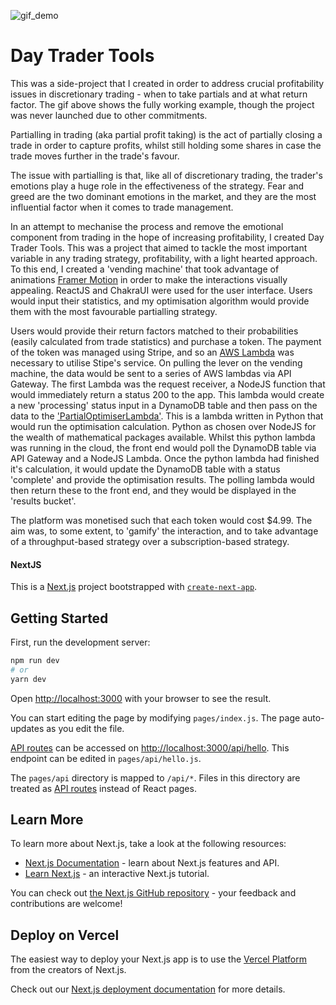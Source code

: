 ![gif_demo](https://user-images.githubusercontent.com/20524533/141077610-06f8e38c-2973-42b9-99a7-219977a22c28.gif)

# Day Trader Tools

This was a side-project that I created in order to address crucial profitability issues in discretionary trading - when to take partials and at what return factor. The gif above shows the fully working example, though the project was never launched due to other commitments.

Partialling in trading (aka partial profit taking) is the act of partially closing a trade in order to capture profits, whilst still holding some shares in case the trade moves further in the trade's favour. 

The issue with partialling is that, like all of discretionary trading, the trader's emotions play a huge role in the effectiveness of the strategy. Fear and greed are the two dominant emotions in the market, and they are the most influential factor when it comes to trade management.

In an attempt to mechanise the process and remove the emotional component from trading in the hope of increasing profitability, I created Day Trader Tools. This was a project that aimed to tackle the most important variable in any trading strategy, profitability, with a light hearted approach. To this end, I created a 'vending machine' that took advantage of animations [Framer Motion](https://www.framer.com/motion/) in order to make the interactions visually appealing. ReactJS and ChakraUI were used for the user interface. Users would input their statistics, and my optimisation algorithm would provide them with the most favourable partialling strategy.

Users would provide their return factors matched to their probabilities (easily calculated from trade statistics) and purchase a token. The payment of the token was managed using Stripe, and so an [AWS Lambda](https://github.com/ph0ph0/DayTraderTools/tree/master/lambdas/StripePaymentLambda) was necessary to utilise Stipe's service. On pulling the lever on the vending machine, the data would be sent to a series of AWS lambdas via API Gateway. The first Lambda was the request receiver, a NodeJS function that would immediately return a status 200 to the app. This lambda would create a new 'processing' status input in a DynamoDB table and then pass on the data to the ['PartialOptimiserLambda'](https://github.com/ph0ph0/DayTraderTools/tree/master/lambdas/PartialOptimiserLambda). This is a lambda written in Python that would run the optimisation calculation. Python as chosen over NodeJS for the wealth of mathematical packages available. Whilst this python lambda was running in the cloud, the front end would poll the DynamoDB table via API Gateway and a NodeJS Lambda. Once the python lambda had finished it's calculation, it would update the DynamoDB table with a status 'complete' and provide the optimisation results. The polling lambda would then return these to the front end, and they would be displayed in the 'results bucket'.

The platform was monetised such that each token would cost $4.99. The aim was, to some extent, to 'gamify' the interaction, and to take advantage of a throughput-based strategy over a subscription-based strategy.

#### NextJS

This is a [Next.js](https://nextjs.org/) project bootstrapped with [`create-next-app`](https://github.com/vercel/next.js/tree/canary/packages/create-next-app).

## Getting Started

First, run the development server:

```bash
npm run dev
# or
yarn dev
```

Open [http://localhost:3000](http://localhost:3000) with your browser to see the result.

You can start editing the page by modifying `pages/index.js`. The page auto-updates as you edit the file.

[API routes](https://nextjs.org/docs/api-routes/introduction) can be accessed on [http://localhost:3000/api/hello](http://localhost:3000/api/hello). This endpoint can be edited in `pages/api/hello.js`.

The `pages/api` directory is mapped to `/api/*`. Files in this directory are treated as [API routes](https://nextjs.org/docs/api-routes/introduction) instead of React pages.

## Learn More

To learn more about Next.js, take a look at the following resources:

- [Next.js Documentation](https://nextjs.org/docs) - learn about Next.js features and API.
- [Learn Next.js](https://nextjs.org/learn) - an interactive Next.js tutorial.

You can check out [the Next.js GitHub repository](https://github.com/vercel/next.js/) - your feedback and contributions are welcome!

## Deploy on Vercel

The easiest way to deploy your Next.js app is to use the [Vercel Platform](https://vercel.com/new?utm_medium=default-template&filter=next.js&utm_source=create-next-app&utm_campaign=create-next-app-readme) from the creators of Next.js.

Check out our [Next.js deployment documentation](https://nextjs.org/docs/deployment) for more details.

